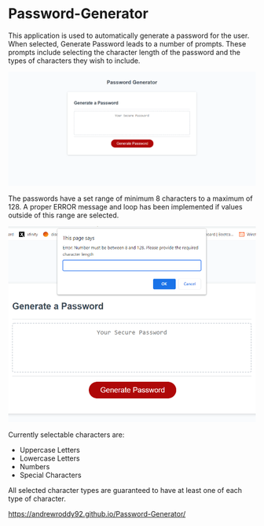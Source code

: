 # Password-Generator

This application is used to automatically generate a password for the user. When selected, Generate Password leads to a number of prompts. These prompts include selecting the character length of the password and the types of characters they wish to include.
 
![Open page with default text](./assets/images/screen_shot_01.png)
 
The passwords have a set range of minimum 8 characters to a maximum of 128. A proper ERROR message and loop has been implemented if values outside of this range are selected.
 
![Error Message](./assets/images/screen_shot_02.png)
 
Currently selectable characters are:
* Uppercase Letters
* Lowercase Letters
* Numbers
* Special Characters
 
All selected character types are guaranteed to have at least one of each type of character.

https://andrewroddy92.github.io/Password-Generator/